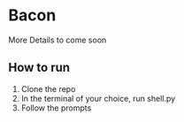 # Bacon 
More Details to come soon

## How to run
1. Clone the repo
2. In the terminal of your choice, run shell.py
3. Follow the prompts
